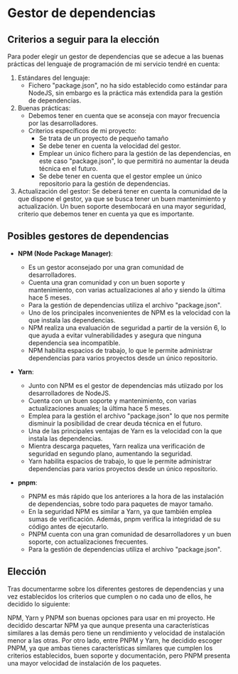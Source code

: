 # Gestor de dependencias

## Criterios a seguir para la elección
Para poder elegir un gestor de dependencias que se adecue a las buenas prácticas del lenguaje de programación de mi servicio tendré en cuenta:
1. Estándares del lenguaje:
    * Fichero "package.json", no ha sido establecido como estándar para NodeJS, sin embargo es la práctica más extendida para la gestión de dependencias.
2. Buenas prácticas:
    * Debemos tener en cuenta que se aconseja con mayor frecuencia por las desarrolladores.
    * Criterios específicos de mi proyecto:
        * Se trata de un proyecto de pequeño tamaño
        * Se debe tener en cuenta la velocidad del gestor.
        * Emplear un único fichero para la gestión de las dependencias, en este caso "package.json", lo que permitirá no aumentar la deuda técnica en el futuro.
        * Se debe tener en cuenta que el gestor emplee un único repositorio para la gestión de dependencias.
3. Actualización del gestor: Se deberá tener en cuenta la comunidad de la que dispone el gestor, ya que se busca tener un buen mantenimiento y actualización. Un buen soporte desembocará en una mayor seguridad, criterio que debemos tener en cuenta ya que es importante.

## Posibles gestores de dependencias

* **NPM (Node Package Manager)**: 
    - Es un gestor aconsejado por una gran comunidad de desarrolladores.
    - Cuenta una gran comunidad y con un buen soporte y mantenimiento, con varias actualizaciones al año y siendo la última hace 5 meses.
    - Para la gestión de dependencias utiliza el archivo "package.json".
    - Uno de los principales inconvenientes de NPM es la velocidad con la que instala las dependencias.
    - NPM realiza una evaluación de seguridad a partir de la versión 6, lo que ayuda a evitar vulnerabilidades y asegura que ninguna dependencia sea incompatible.
    - NPM habilita espacios de trabajo, lo que le permite administrar dependencias para varios proyectos desde un único repositorio.

* **Yarn**: 
    - Junto con NPM es el gestor de dependencias más utiizado por los desarrolladores de NodeJS.
    - Cuenta con un buen soporte y mantenimiento, con varias actualizaciones anuales; la última hace 5 meses.
    - Emplea para la gestión el archivo "package.json" lo que nos permite disminuir la posibilidad de crear deuda técnica en el futuro.
    - Una de las principales ventajas de Yarn es la velocidad con la que instala las dependencias.
    - Mientra descarga paquetes, Yarn realiza una verificación de seguridad en segundo plano, aumentando la seguridad.
    - Yarn habilita espacios de trabajo, lo que le permite administrar dependencias para varios proyectos desde un único repositorio.

* **pnpm**: 
    - PNPM es más rápido que los anteriores a la hora de las instalación de dependencias, sobre todo para paquetes de mayor tamaño.
    - En la seguridad NPM es similar a Yarn, ya que también emplea sumas de verificación. Además, pnpm 
    verifica la integridad de su código antes de ejecutarlo.
    - PNPM cuenta con una gran comunidad de desarrolladores y un buen soporte, con actualizaciones frecuentes.
    - Para la gestión de dependencias utiliza el archivo "package.json".

## Elección

Tras documentarme sobre los diferentes gestores de dependencias y una vez establecidos los criterios que cumplen o no cada uno de ellos, he decidido lo siguiente:

NPM, Yarn y PNPM son buenas opciones para usar en mi proyecto.
He decidido descartar NPM ya que aunque presenta una características similares a las demás pero tiene un rendimiento y velocidad de instalación menor a las otras.
Por otro lado, entre PNPM y Yarn, he decidido escoger PNPM, ya que ambas tienes características similares que cumplen los criterios establecidos, buen soporte y documentación, pero PNPM presenta una mayor velocidad de instalación de los paquetes.
